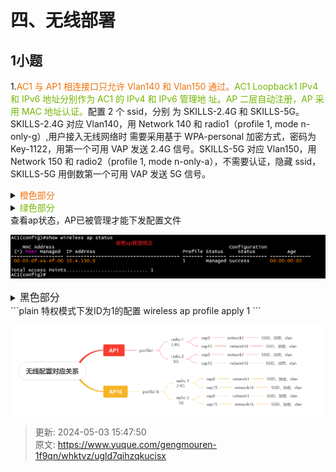 # 四、无线部署

## 1小题 
1.<font style="color:#ED740C;">AC1 与 AP1 相连接口只允许 Vlan140 和 Vlan150 通过。</font><font style="color:#74B602;">AC1 Loopback1 IPv4 和 IPv6 地址分别作为 AC1 的 IPv4 和 IPv6 管理地 址。AP 二层自动注册，AP 采用 MAC 地址认证。</font>配置 2 个 ssid，分别 为 SKILLS-2.4G 和 SKILLS-5G。SKILLS-2.4G 对应 Vlan140，用 Network 140 和 radio1（profile 1, mode n-only-g）,用户接入无线网络时 需要采用基于 WPA-personal 加密方式，密码为 Key-1122，用第一个可用 VAP 发送 2.4G 信号。SKILLS-5G 对应 Vlan150，用 Network 150 和 radio2（profile 1, mode n-only-a），不需要认证，隐藏 ssid， SKILLS-5G 用倒数第一个可用 VAP 发送 5G 信号。  

<details class="lake-collapse"><summary id="ucc9f28da"><span class="ne-text" style="color: #ED740C">橙色部分</span></summary><p id="u290ec0ac" class="ne-p" style="text-align: justify"><span class="ne-text" style="color: #000000; font-size: 16px">Interface Ethernet1/0/2  			#进入AC与AP相连接口</span></p><p id="ua1dcdf5a" class="ne-p" style="text-align: justify"><span class="ne-text" style="color: #000000; font-size: 16px">switchport mode trunk   			#配置trunk口</span></p><p id="ufc52897b" class="ne-p" style="text-align: justify"><span class="ne-text" style="color: #000000; font-size: 16px">switchport trunk allowed vlan 140;150   #允许vlan 140和150通过</span></p><p id="u7525a43f" class="ne-p" style="text-align: justify"><span class="ne-text" style="color: #000000; font-size: 16px">switchport trunk native vlan 130		#把管理vlan，设置为trunk口的本地vlan</span></p></details>
<details class="lake-collapse"><summary id="u8a64452b"><span class="ne-text" style="color: #74B602">绿色部分</span></summary><p id="u2c53c4f8" class="ne-p" style="text-align: justify"><span class="ne-text" style="color: #000000; font-size: 16px">wireless			#开启无线模式</span></p><p id="ub4db3498" class="ne-p" style="text-align: justify"><span class="ne-text" style="color: #000000; font-size: 16px"></span></p><p id="uc9c19184" class="ne-p" style="text-align: justify"><span class="ne-text" style="color: #DF2A3F; font-size: 16px">设置管理IP</span></p><p id="uf6c2e102" class="ne-p" style="text-align: justify"><span class="ne-text" style="color: #000000; font-size: 16px">no auto-ip-assign	          #关闭IP自动获取</span></p><p id="uda1ef161" class="ne-p" style="text-align: justify"><span class="ne-text" style="color: #000000; font-size: 16px">static-ip  10.4.4.1		  #设置静态IP，用于管理</span></p><p id="ued767cc2" class="ne-p" style="text-align: justify"><span class="ne-text" style="color: #000000; font-size: 16px">static-ipv6  2001:10:4:4::1 #设置静态IP，用于管理</span></p><p id="ubf86ea1c" class="ne-p" style="text-align: justify"><span class="ne-text" style="color: #DF2A3F; font-size: 16px">注册及认证配置</span></p><p id="uf6188aec" class="ne-p" style="text-align: justify"><span class="ne-text" style="color: #000000; font-size: 16px">discovery vlan-list 130	  	   #发现方式为vlan</span></p><p id="ubbb05f16" class="ne-p" style="text-align: justify"><span class="ne-text" style="color: #000000; font-size: 16px">ap authentication mac	  	   #ap采用mac方式认证</span></p><p id="uf3bfda74" class="ne-p" style="text-align: justify"><span class="ne-text" style="color: #000000; font-size: 16px">ap database 00-03-0f-ef-c4-40 #指定ap的mac地址</span></p></details>
查看ap状态，AP已被管理才能下发配置文件

![1714650393754-03980403-981f-4bd0-a5b9-2928ae91a3ea.png](./img/RTE760JmdmGEdDgj/1714650393754-03980403-981f-4bd0-a5b9-2928ae91a3ea-462578.png)

<details class="lake-collapse"><summary id="u352003f5"><span class="ne-text" style="font-size: 16px">黑色部分</span></summary><p id="u8cc9e3fb" class="ne-p" style="text-align: justify"><span class="ne-text" style="color: #000000; font-size: 16px">网络配置</span></p><p id="u6fbd04a2" class="ne-p" style="text-align: justify"><span class="ne-text" style="color: #000000; font-size: 16px">network 140				 #进入network 140</span></p><p id="u6dc0e506" class="ne-p" style="text-align: justify"><span class="ne-text" style="color: #000000; font-size: 16px">security mode wpa-personal  #进入network 140 </span></p><p id="u8d6fe6b3" class="ne-p" style="text-align: justify"><span class="ne-text" style="color: #000000; font-size: 16px">ssid SKILLS-2.4G			 #配置ssid为SKILLS-2.4G</span></p><p id="u92443674" class="ne-p" style="text-align: justify"><span class="ne-text" style="color: #000000; font-size: 16px">vlan 140					#绑定vlan140</span></p><p id="u0528f725" class="ne-p" style="text-align: justify"><span class="ne-text" style="color: #000000; font-size: 16px">wpa key Key-1122			#秘钥设置为Key-1122</span></p><p id="u18fa294d" class="ne-p" style="text-align: justify"><span class="ne-text" style="color: #000000; font-size: 16px"></span></p><p id="udf2b9c6f" class="ne-p" style="text-align: justify"><span class="ne-text" style="color: #000000; font-size: 16px">Network 150	  			#进入network 140</span></p><p id="u0e157725" class="ne-p" style="text-align: justify"><span class="ne-text" style="color: #000000; font-size: 16px">hide-ssid		 			#隐藏的SSID配置</span></p><p id="u21b68cdd" class="ne-p" style="text-align: justify"><span class="ne-text" style="color: #000000; font-size: 16px">ssid SKILLS-5G 			#配置ssid为SKILLS-2.4G</span></p><p id="u4769ab6d" class="ne-p" style="text-align: justify"><span class="ne-text" style="color: #000000; font-size: 16px">vlan 150 					#绑定vlan140</span></p><p id="u0c368e49" class="ne-p" style="text-align: justify"><span class="ne-text" style="color: #000000; font-size: 16px">exit</span></p><p id="uae72d84f" class="ne-p" style="text-align: justify"><span class="ne-text" style="color: #000000; font-size: 16px"></span></p><p id="u7321c994" class="ne-p" style="text-align: justify"><span class="ne-text" style="color: #000000; font-size: 16px"></span></p><p id="u8216afa1" class="ne-p" style="text-align: justify"><span class="ne-text" style="color: #000000; font-size: 16px">ap profile 1	#进入id为1的配置</span></p><p id="ub201e40e" class="ne-p" style="text-align: justify"><span class="ne-text" style="color: #000000; font-size: 16px">hwtype 59	#指定硬件号为59</span></p><p id="u1da7bcb0" class="ne-p" style="text-align: justify"><span class="ne-text" style="color: #000000; font-size: 16px">radio 1		#进入radio1</span></p><p id="u26ad21ad" class="ne-p" style="text-align: justify"><span class="ne-text" style="color: #000000; font-size: 16px">mode n-only-g #指定工作在2.4G</span></p><p id="u358984e9" class="ne-p" style="text-align: justify"><span class="ne-text" style="color: #000000; font-size: 16px">vap 0		#进入vap0</span></p><p id="u71753eb2" class="ne-p" style="text-align: justify"><span class="ne-text" style="color: #000000; font-size: 16px">network 140    #绑定network 140 </span></p><p id="ub64bc67e" class="ne-p" style="text-align: justify"><span class="ne-text" style="color: #000000; font-size: 16px">enable		#开启已配置的vap</span></p><p id="u52cfe96c" class="ne-p" style="text-align: justify"><span class="ne-text" style="color: #000000; font-size: 16px">exit</span></p><p id="u8bb418ac" class="ne-p" style="text-align: justify"><span class="ne-text" style="color: #000000; font-size: 16px">exit</span></p><p id="u8811eeed" class="ne-p" style="text-align: justify"><span class="ne-text" style="color: #000000; font-size: 16px"></span></p><p id="ua59499ea" class="ne-p" style="text-align: justify"><span class="ne-text" style="color: #000000; font-size: 16px">radio 2		   #进入radio2</span></p><p id="uf7691285" class="ne-p" style="text-align: justify"><span class="ne-text" style="color: #000000; font-size: 16px">mode n-only-a  #指定工作在5G</span></p><p id="u79012d07" class="ne-p" style="text-align: justify"><span class="ne-text" style="color: #000000; font-size: 16px">vap 15</span></p><p id="ua64fb72c" class="ne-p" style="text-align: justify"><span class="ne-text" style="color: #000000; font-size: 16px">network 150	  #绑定network 140</span></p><p id="uf3f8f7d0" class="ne-p" style="text-align: justify"><span class="ne-text" style="color: #000000; font-size: 16px">enable		  #开启已配置的vap</span></p></details>
```plain
特权模式下发ID为1的配置
wireless ap profile apply 1   
```

![1714721097313-6fe8cd56-bf15-44b5-9d91-1c58a4286fbe.png](./img/RTE760JmdmGEdDgj/1714721097313-6fe8cd56-bf15-44b5-9d91-1c58a4286fbe-115969.png)



> 更新: 2024-05-03 15:47:50  
> 原文: <https://www.yuque.com/gengmouren-1f9qn/whktvz/ugld7qihzqkucisx>